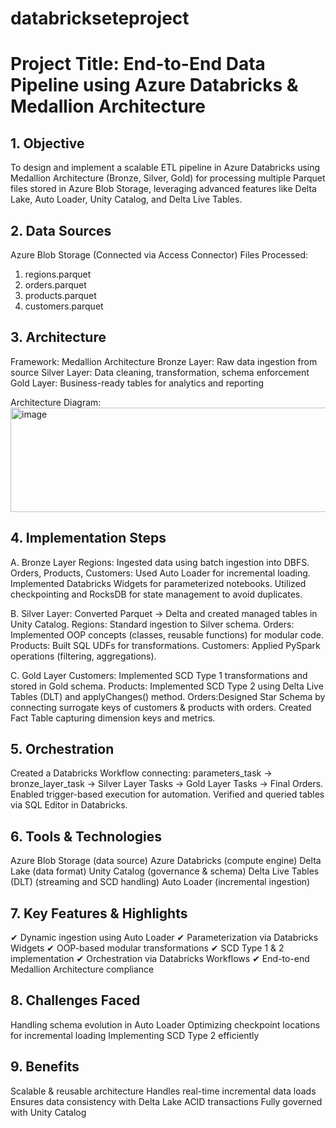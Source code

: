 # databrickseteproject

# Project Title: End-to-End Data Pipeline using Azure Databricks & Medallion Architecture

## 1. Objective

To design and implement a scalable ETL pipeline in Azure Databricks using Medallion Architecture (Bronze, Silver, Gold) for processing multiple Parquet files stored in Azure Blob Storage, leveraging advanced features like Delta Lake, Auto Loader, Unity Catalog, and Delta Live Tables.

## 2. Data Sources

Azure Blob Storage (Connected via Access Connector)
  Files Processed:
  1. regions.parquet
  2. orders.parquet
  3. products.parquet
  4. customers.parquet

## 3. Architecture

Framework: Medallion Architecture
Bronze Layer: Raw data ingestion from source
Silver Layer: Data cleaning, transformation, schema enforcement
Gold Layer: Business-ready tables for analytics and reporting

Architecture Diagram:
<img width="655" height="167" alt="image" src="https://github.com/user-attachments/assets/8788eb36-be35-44a1-861c-e70a0ea53819" />

## 4. Implementation Steps

A. Bronze Layer
Regions: Ingested data using batch ingestion into DBFS.
Orders, Products, Customers: Used Auto Loader for incremental loading.
  Implemented Databricks Widgets for parameterized notebooks.
  Utilized checkpointing and RocksDB for state management to avoid duplicates.

B. Silver Layer: Converted Parquet → Delta and created managed tables in Unity Catalog.
Regions: Standard ingestion to Silver schema.
Orders: Implemented OOP concepts (classes, reusable functions) for modular code.
Products: Built SQL UDFs for transformations.
Customers: Applied PySpark operations (filtering, aggregations).

C. Gold Layer
Customers: Implemented SCD Type 1 transformations and stored in Gold schema.
Products: Implemented SCD Type 2 using Delta Live Tables (DLT) and applyChanges() method.
Orders:Designed Star Schema by connecting surrogate keys of customers & products with orders. Created Fact Table capturing dimension keys and metrics.

## 5. Orchestration

Created a Databricks Workflow connecting:
parameters_task → bronze_layer_task → Silver Layer Tasks → Gold Layer Tasks → Final Orders.
Enabled trigger-based execution for automation.
Verified and queried tables via SQL Editor in Databricks.

## 6. Tools & Technologies
  Azure Blob Storage (data source)
  Azure Databricks (compute engine)
  Delta Lake (data format)
  Unity Catalog (governance & schema)
  Delta Live Tables (DLT) (streaming and SCD handling)
  Auto Loader (incremental ingestion)

## 7. Key Features & Highlights

✔ Dynamic ingestion using Auto Loader
✔ Parameterization via Databricks Widgets
✔ OOP-based modular transformations
✔ SCD Type 1 & 2 implementation
✔ Orchestration via Databricks Workflows
✔ End-to-end Medallion Architecture compliance

## 8. Challenges Faced
  Handling schema evolution in Auto Loader
  Optimizing checkpoint locations for incremental loading
  Implementing SCD Type 2 efficiently

## 9. Benefits
  Scalable & reusable architecture
  Handles real-time incremental data loads
  Ensures data consistency with Delta Lake ACID transactions
  Fully governed with Unity Catalog

